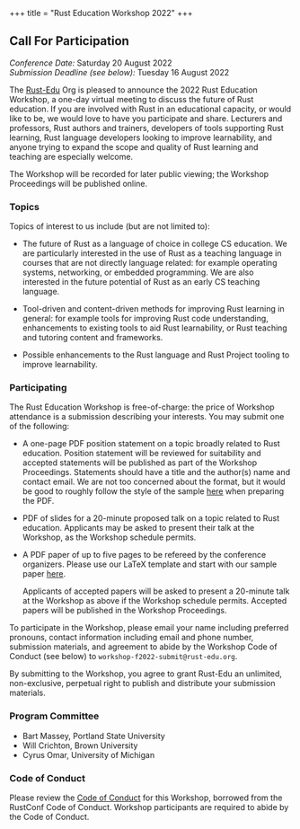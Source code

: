 +++
title = "Rust Education Workshop 2022"
+++

## Call For Participation

*Conference Date:* Saturday 20 August 2022  
*Submission Deadline (see below):* Tuesday 16 August 2022

The [Rust-Edu](http://rust-edu.org) Org is pleased to
announce the 2022 Rust Education Workshop, a one-day virtual
meeting to discuss the future of Rust education. If you are
involved with Rust in an educational capacity, or would like
to be, we would love to have you participate and
share. Lecturers and professors, Rust authors and trainers,
developers of tools supporting Rust learning, Rust language
developers looking to improve learnability, and anyone
trying to expand the scope and quality of Rust learning and
teaching are especially welcome.

The Workshop will be recorded for later public viewing; the
Workshop Proceedings will be published online.

### Topics

Topics of interest to us include (but are not limited to):

* The future of Rust as a language of choice in college CS
  education. We are particularly interested in the use of
  Rust as a teaching language in courses that are not
  directly language related: for example operating systems,
  networking, or embedded programming. We are also
  interested in the future potential of Rust as an early CS
  teaching language.

* Tool-driven and content-driven methods for improving Rust
  learning in general: for example tools for improving Rust
  code understanding, enhancements to existing tools to aid
  Rust learnability, or Rust teaching and tutoring content
  and frameworks.

* Possible enhancements to the Rust language and Rust
  Project tooling to improve learnability.

### Participating

The Rust Education Workshop is free-of-charge: the price of
Workshop attendance is a submission describing your
interests. You may submit one of the following:

* A one-page PDF position statement on a topic broadly
  related to Rust education. Position statement will be
  reviewed for suitability and accepted statements will be
  published as part of the Workshop Proceedings. Statements
  should have a title and the author(s) name and contact
  email. We are not too concerned about the format, but it
  would be good to roughly follow the style of the sample
  [here](/workshop/statement-template.pdf) when preparing the PDF.

* PDF of slides for a 20-minute proposed talk on a topic
  related to Rust education. Applicants may be asked to
  present their talk at the Workshop, as the Workshop
  schedule permits.

* A PDF paper of up to five pages to be refereed by the
  conference organizers. Please use our LaTeX template and start
  with our sample paper [here](paper-format-latex/).

  Applicants of accepted papers will be asked to present a
  20-minute talk at the Workshop as above if the Workshop
  schedule permits. Accepted papers will be published in the
  Workshop Proceedings.

To participate in the Workshop, please email your name
including preferred pronouns, contact information including
email and phone number, submission materials, and agreement
to abide by the Workshop Code of Conduct (see below) to
`workshop-f2022-submit@rust-edu.org`.

By submitting to the Workshop, you agree to grant Rust-Edu
an unlimited, non-exclusive, perpetual right to publish and
distribute your submission materials.

### Program Committee

* Bart Massey, Portland State University
* Will Crichton, Brown University
* Cyrus Omar, University of Michigan

### Code of Conduct

Please review the [Code of Conduct](code-of-conduct) for
this Workshop, borrowed from the RustConf Code of Conduct.
Workshop participants are required to abide by the Code of
Conduct.
